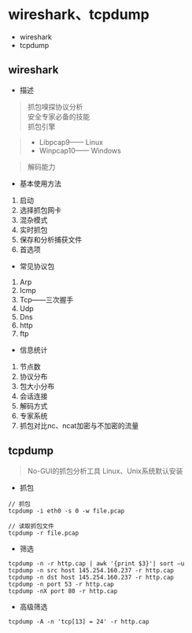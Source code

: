 
# wireshark、tcpdump

* wireshark
* tcpdump

## wireshark

* 描述

> 抓包嗅探协议分析  
> 安全专家必备的技能    
> 抓包引擎

> * Libpcap9—— Linux  
> * Winpcap10—— Windows 
 
> 解码能力


* 基本使用方法

1. 启动
2. 选择抓包网卡
3. 混杂模式
4. 实时抓包
5. 保存和分析捕获文件
6. 首选项

* 常见协议包

1. Arp
2. Icmp
3. Tcp——三次握手
4. Udp
5. Dns
6. http
7. ftp


* 信息统计
1. 节点数
2. 协议分布
3. 包大小分布
4. 会话连接
5. 解码方式
6. 专家系统
7. 抓包对比nc、ncat加密与不加密的流量


## tcpdump

> No-GUI的抓包分析工具
> Linux、Unix系统默认安装

* 抓包
``` 
// 抓包
tcpdump -i eth0 -s 0 -w file.pcap

// 读取抓包文件
tcpdump -r file.pcap

```

* 筛选
``` 
tcpdump -n -r http.cap | awk '{print $3}'| sort –u
tcpdump -n src host 145.254.160.237 -r http.cap
tcpdump -n dst host 145.254.160.237 -r http.cap
tcpdump -n port 53 -r http.cap
tcpdump -nX port 80 -r http.cap
```

* 高级筛选
``` 
tcpdump -A -n 'tcp[13] = 24' -r http.cap
```

